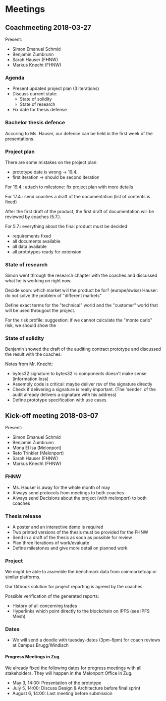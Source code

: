 # Meetings

## Coachmeeting 2018-03-27

Present:
* Simon Emanuel Schmid
* Benjamin Zumbrunn
* Sarah Hauser (FHNW)
* Markus Knecht (FHNW)

### Agenda
* Present updated project plan (3 iterations)
* Discuss current state:
  * State of solidity
  * State of research
* Fix date for thesis defense

### Bachelor thesis defence
Accoring to Ms. Hauser, our defence can be held in the first week of the presentations.

### Project plan
There are some mistakes on the project plan:
- prototype date is wrong -> 19.4.
- first iteration -> should be second iteration

For 19.4.: attach to milestone: fix project plan with more details

For 17.4.: send coaches a draft of the documentation (list of contents is fixed)

After the first draft of the product, the first draft of documentation will be reviewed by coaches (5.7.).

For 5.7.: everything about the final product must be decided
- requirements fixed
- all documents available
- all data available
- all prototypes ready for extension

### State of research
Simon went through the research chapter with the coaches and discussed what he
is working on right now.

Decide soon: which market will the product be for? (europe/swiss)
Hauser: do not solve the problem of "different markets"

Define exact terms for the "technical" world and the "customer" world that will
be used througout the project.

For the risk profile: 
suggestion: if we cannot calculate the "monte carlo" risk, we should show the 


### State of solidity
Benjamin showed the draft of the auditing contract prototype and discussed the result with the coaches.

Notes from Mr. Knecht:
* bytes32 signature to bytes32 rs components doesn't make sense (information loss)
* Assembly code is critical: maybe deliver rsv of the signature directly
* Check if delivering a signature is really important. (The 'sender' of the audit
already delivers a signature with his address)
* Define prototype specification with use cases.



## Kick-off meeting 2018-03-07

Present:
* Simon Emanuel Schmid
* Benjamin Zumbrunn
* Mona El Isa (Melonport)
* Reto Trinkler (Melonport)
* Sarah Hauser (FHNW)
* Markus Knecht (FHNW)

### FHNW

* Ms. Hauser is away for the whole month of may
* Always send protocols from meetings to both coaches
* Always send Decisions about the project (with melonport) to both coaches

### Thesis release

* A poster and an interactive demo is required
* Two printed versions of the thesis must be provided for the FHNW
* Send in a draft of the thesis as soon as possible for review
* Plan three Iterations of work/evaluate
* Define milestones and give more detail on planned work

### Project

We might be able to assemble the benchmark data from coinmarketcap or similar
platforms.

Our Gitbook solution for project reporting is agreed by the coaches.

Possible verification of the generated reports:

* History of all concerning trades
* Hyperlinks which point directly to the blockchain on IPFS (see IPFS Mesh)

### Dates

* We will send a doodle with tuesday-dates (3pm-6pm) for coach reviews at Campus Brugg/Windisch

#### Progress Meetings in Zug

We already fixed the following dates for progress meetings with all stakeholders.
They will happen in the Melonport Office in Zug.

* May 3, 14:00: Presentation of the prototype
* July 5, 14:00: Discuss Design & Architecture before final sprint
* August 6, 14:00: Last meeting before submission

